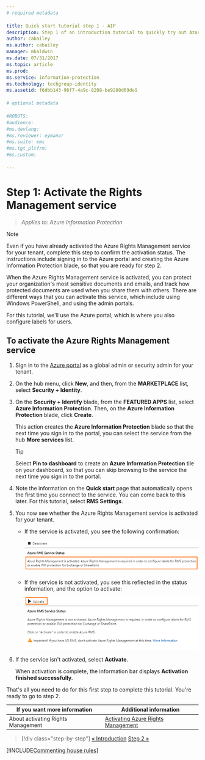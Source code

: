 ```yaml
---
# required metadata

title: Quick start tutorial step 1 - AIP
description: Step 1 of an introduction tutorial to quickly try out Azure Information Protection - Activate the Azure Rights Management service.
author: cabailey
ms.author: cabailey
manager: mbaldwin
ms.date: 07/31/2017
ms.topic: article
ms.prod:
ms.service: information-protection
ms.technology: techgroup-identity
ms.assetid: f6dbb143-96f7-4a9c-8208-be9280d69de9

# optional metadata

#ROBOTS:
#audience:
#ms.devlang:
#ms.reviewer: eymanor
#ms.suite: ems
#ms.tgt_pltfrm:
#ms.custom:

---
```


# Step 1: Activate the Rights Management service
 
>*Applies to: Azure Information Protection*

> [!NOTE]
>Even if you have already activated the Azure Rights Management service for your tenant, complete this step to confirm the activation status. The instructions include signing in to the Azure portal and creating the Azure Information Protection blade, so that you are ready for step 2. 

When the Azure Rights Management service is activated, you can protect your organization's most sensitive documents and emails, and track how protected documents are used when you share them with others. There are different ways that you can activate this service, which include using Windows PowerShell, and using the admin portals.

For this tutorial, we'll use the Azure portal, which is where you also configure labels for users. 

## To activate the Azure Rights Management service

1. Sign in to the [Azure portal](https://portal.azure.com) as a global admin or security admin for your tenant.

2. On the hub menu, click **New**, and then, from the **MARKETPLACE** list, select **Security + Identity**. 
    
3.  On the **Security + Identify** blade, from the **FEATURED APPS** list, select **Azure Information Protection**. Then, on the **Azure Information Protection** blade, click **Create**.
    
    This action creates the **Azure Information Protection** blade so that the next time you sign in to the portal, you can select the service from the hub **More services** list. 
    
    > [!TIP] 
    > Select **Pin to dashboard** to create an **Azure Information Protection** tile on your dashboard, so that you can skip browsing to the service the next time you sign in to the portal.

4. Note the information on the **Quick start** page that automatically opens the first time you connect to the service. You can come back to this later. For this tutorial, select **RMS Settings**.  

5. You now see whether the Azure Rights Management service is activated for your tenant. 
    
    - If the service is activated, you see the following confirmation:
        
        ![Azure Information Protection status for Azure RMS](../media/info-protect-azurerms-activated.png)
        
    - If the service is not activated, you see this reflected in the status information, and the option to activate:
        
        ![Azure Information Protection status for Azure RMS](../media/info-protect-azurerms-deactivated.png)

6. If the service isn't activated, select **Activate**. 

    When activation is complete, the information bar displays **Activation finished successfully**.

That's all you need to do for this first step to complete this tutorial. You're ready to go to step 2.

|If you want more information|Additional information|
|--------------------------------|--------------------------|
|About activating Rights Management|[Activating Azure Rights Management](../deploy-use/activate-service.md)|


>[!div class="step-by-step"]
[&#171; Introduction](infoprotect-quick-start-tutorial.md)
[Step 2 &#187;](infoprotect-tutorial-step2.md)

[!INCLUDE[Commenting house rules](../includes/houserules.md)]
